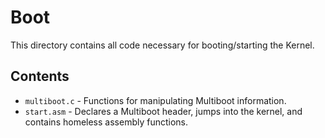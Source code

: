 # Boot
This directory contains all code necessary for booting/starting the Kernel.

## Contents
- `multiboot.c` - Functions for manipulating Multiboot information.
- `start.asm` - Declares a Multiboot header, jumps into the kernel, and contains homeless assembly functions.
